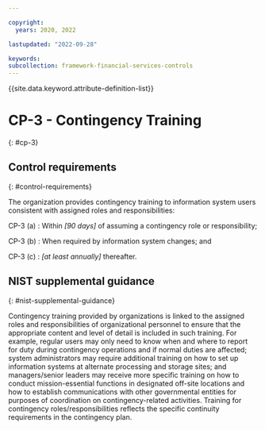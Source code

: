 ```yaml
---

copyright:
  years: 2020, 2022

lastupdated: "2022-09-28"

keywords: 
subcollection: framework-financial-services-controls
---
```


{{site.data.keyword.attribute-definition-list}}

         
# CP-3 - Contingency Training
{: #cp-3}

## Control requirements
{: #control-requirements}

The organization provides contingency training to information system users consistent with assigned roles and responsibilities:

CP-3 (a)
    : Within _[90 days]_ of assuming a contingency role or responsibility;

CP-3 (b)
    : When required by information system changes; and

CP-3 (c)
    : _[at least annually]_ thereafter.

## NIST supplemental guidance
{: #nist-supplemental-guidance}

Contingency training provided by organizations is linked to the assigned roles and responsibilities of organizational personnel to ensure that the appropriate content and level of detail is included in such training. For example, regular users may only need to know when and where to report for duty during contingency operations and if normal duties are affected; system administrators may require additional training on how to set up information systems at alternate processing and storage sites; and managers/senior leaders may receive more specific training on how to conduct mission-essential functions in designated off-site locations and how to establish communications with other governmental entities for purposes of coordination on contingency-related activities. Training for contingency roles/responsibilities reflects the specific continuity requirements in the contingency plan.



